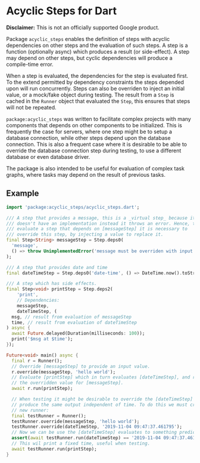 Acyclic Steps for Dart
======================

**Disclaimer:** This is not an officially supported Google product.

Package `acyclic_steps` enables the definition of steps with acyclic
dependencies on other steps and the evaluation of such steps. A step is a
function (optionally async) which produces a result (or side-effect).
A step may depend on other steps, but cyclic dependencies will produce a
compile-time error.

When a step is evaluated, the dependencies for the step is evaluated first.
To the extend permitted by dependency constraints the steps depended upon will
run concurrently. Steps can also be overriden to inject an initial value, or
a mock/fake object during testing. The result from a `Step` is cached in the
`Runner` object that evaluated the `Step`, this ensures that steps will not be
repeated.

`package:acyclic_steps` was written to facilitate complex projects with many
components that depends on other components to be initialized. This is
frequently the case for servers, where one step might be to setup a database
connection, while other steps depend upon the database connection. This is also
a frequent case where it is desirable to be able to override the database
connection step during testing, to use a different database or even database
driver.

The package is also intended to be useful for evaluation of complex task graphs,
where tasks may depend on the result of previous tasks.

## Example

```dart
import 'package:acyclic_steps/acyclic_steps.dart';

/// A step that provides a message, this is a _virtual step_ because it
/// doesn't have an implementation instead it throws an error. Hence, to
/// evaluate a step that depends on [messageStep] it is necessary to
/// override this step, by injecting a value to replace it.
final Step<String> messageStep = Step.deps0(
  'message',
  () => throw UnimplementedError('message must be overriden with input'),
);

/// A step that provides date and time
final dateTimeStep = Step.deps0('date-time', () => DateTime.now().toString());

/// A step which has side effects.
final Step<void> printStep = Step.deps2(
    'print',
    // Dependencies:
    messageStep,
    dateTimeStep, (
  msg, // result from evaluation of messageStep
  time, // result from evaluation of dateTimeStep
) async {
  await Future.delayed(Duration(milliseconds: 100));
  print('$msg at $time');
});

Future<void> main() async {
  final r = Runner();
  // Override [messageStep] to provide an input value.
  r.override(messageStep, 'hello world');
  // Evaluate [printStep] which in turn evaluates [dateTimeStep], and re-uses
  // the overridden value for [messageStep].
  await r.run(printStep);

  // When testing it might be desirable to override the [dateTimeStep] to
  // produce the same output independent of time. To do this we must create a
  // new runner:
  final testRunner = Runner();
  testRunner.override(messageStep, 'hello world');
  testRunner.override(dateTimeStep, '2019-11-04 09:47:37.461795');
  // Now we can be use the [dateTimeStep] evaluates to something predictable
  assert(await testRunner.run(dateTimeStep) == '2019-11-04 09:47:37.461795');
  // This wil print a fixed time, useful when testing.
  await testRunner.run(printStep);
}
```
